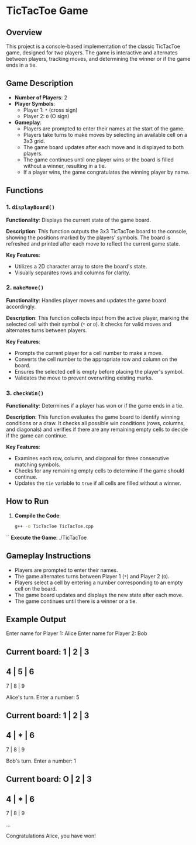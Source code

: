 # TicTacToe Game

## Overview

This project is a console-based implementation of the classic TicTacToe game, designed for two players. The game is interactive and alternates between players, tracking moves, and determining the winner or if the game ends in a tie.

## Game Description

- **Number of Players**: 2
- **Player Symbols**:
  - Player 1: `*` (cross sign)
  - Player 2: `O` (O sign)
- **Gameplay**:
  - Players are prompted to enter their names at the start of the game.
  - Players take turns to make moves by selecting an available cell on a 3x3 grid.
  - The game board updates after each move and is displayed to both players.
  - The game continues until one player wins or the board is filled without a winner, resulting in a tie.
  - If a player wins, the game congratulates the winning player by name.

## Functions

### 1. `displayBoard()`

**Functionality**: Displays the current state of the game board.

**Description**: This function outputs the 3x3 TicTacToe board to the console, showing the positions marked by the players' symbols. The board is refreshed and printed after each move to reflect the current game state.

**Key Features**:
- Utilizes a 2D character array to store the board's state.
- Visually separates rows and columns for clarity.

### 2. `makeMove()`

**Functionality**: Handles player moves and updates the game board accordingly.

**Description**: This function collects input from the active player, marking the selected cell with their symbol (`*` or `O`). It checks for valid moves and alternates turns between players.

**Key Features**:
- Prompts the current player for a cell number to make a move.
- Converts the cell number to the appropriate row and column on the board.
- Ensures the selected cell is empty before placing the player's symbol.
- Validates the move to prevent overwriting existing marks.

### 3. `checkWin()`

**Functionality**: Determines if a player has won or if the game ends in a tie.

**Description**: This function evaluates the game board to identify winning conditions or a draw. It checks all possible win conditions (rows, columns, and diagonals) and verifies if there are any remaining empty cells to decide if the game can continue.

**Key Features**:
- Examines each row, column, and diagonal for three consecutive matching symbols.
- Checks for any remaining empty cells to determine if the game should continue.
- Updates the `tie` variable to `true` if all cells are filled without a winner.

## How to Run

1. **Compile the Code**:
   ```sh
   g++ -o TicTacToe TicTacToe.cpp
``
   **Execute the Game**:
   ./TicTacToe


## Gameplay Instructions

- Players are prompted to enter their names.
- The game alternates turns between Player 1 (`*`) and Player 2 (`O`).
- Players select a cell by entering a number corresponding to an empty cell on the board.
- The game board updates and displays the new state after each move.
- The game continues until there is a winner or a tie.

## Example Output
Enter name for Player 1: Alice
Enter name for Player 2: Bob

Current board:
1 | 2 | 3
---------
4 | 5 | 6
---------
7 | 8 | 9

Alice's turn. Enter a number: 5

Current board:
1 | 2 | 3
---------
4 | * | 6
---------
7 | 8 | 9

Bob's turn. Enter a number: 1

Current board:
O | 2 | 3
---------
4 | * | 6
---------
7 | 8 | 9

...

Congratulations Alice, you have won!


